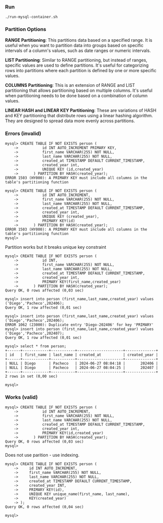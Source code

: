 ### Run
```
./run-mysql-container.sh
```

### Partition Options

**RANGE Partitioning**: This partitions data based on a specified range. It is useful when you want to partition data into groups based on specific intervals of a column's values, such as date ranges or numeric intervals.

**LIST Partitioning**: Similar to RANGE partitioning, but instead of ranges, specific values are used to define partitions. It's useful for categorizing rows into partitions where each partition is defined by one or more specific values.

**COLUMNS Partitioning**: This is an extension of RANGE and LIST partitioning that allows partitioning based on multiple columns. It's useful when partitioning needs to be done based on a combination of column values.

**LINEAR HASH and LINEAR KEY Partitioning**: These are variations of HASH and KEY partitioning that distribute rows using a linear hashing algorithm. They are designed to spread data more evenly across partitions.


### Errors (invalid)

```
mysql> CREATE TABLE IF NOT EXISTS person (
    ->           id INT AUTO_INCREMENT PRIMARY KEY,
    ->           first_name VARCHAR(255) NOT NULL,
    ->           last_name VARCHAR(255) NOT NULL,
    ->           created_at TIMESTAMP DEFAULT CURRENT_TIMESTAMP,
    ->           created_year int,
    ->           UNIQUE KEY (id,created_year)
    ->       ) PARTITION BY HASH(created_year);
ERROR 1503 (HY000): A PRIMARY KEY must include all columns in the table's partitioning function
```

```
mysql> CREATE TABLE IF NOT EXISTS person (
    ->           id INT AUTO_INCREMENT,
    ->           first_name VARCHAR(255) NOT NULL,
    ->           last_name VARCHAR(255) NOT NULL,
    ->           created_at TIMESTAMP DEFAULT CURRENT_TIMESTAMP,
    ->           created_year int,
    ->           UNIQUE KEY (created_year),
    ->           PRIMARY KEY(id)
    ->       ) PARTITION BY HASH(created_year);
ERROR 1503 (HY000): A PRIMARY KEY must include all columns in the table's partitioning function
mysql>
```

Partition works but it breaks unique key constraint
```
mysql> CREATE TABLE IF NOT EXISTS person (
    ->           id INT,
    ->           first_name VARCHAR(255) NOT NULL,
    ->           last_name VARCHAR(255) NOT NULL,
    ->           created_at TIMESTAMP DEFAULT CURRENT_TIMESTAMP,
    ->           created_year int,
    ->           PRIMARY KEY(first_name,created_year)
    ->       ) PARTITION BY HASH(created_year);
Query OK, 0 rows affected (0,03 sec)

mysql> insert into person (first_name,last_name,created_year) values ('Diego','Pacheco',202406);
Query OK, 1 row affected (0,01 sec)

mysql> insert into person (first_name,last_name,created_year) values ('Diego','Pacheco',202406);
ERROR 1062 (23000): Duplicate entry 'Diego-202406' for key 'PRIMARY'
mysql> insert into person (first_name,last_name,created_year) values ('Diego','Pacheco',202407);
Query OK, 1 row affected (0,01 sec)

mysql> select * from person;
+------+------------+-----------+---------------------+--------------+
| id   | first_name | last_name | created_at          | created_year |
+------+------------+-----------+---------------------+--------------+
| NULL | Diego      | Pacheco   | 2024-06-27 08:04:18 |       202406 |
| NULL | Diego      | Pacheco   | 2024-06-27 08:04:25 |       202407 |
+------+------------+-----------+---------------------+--------------+
2 rows in set (0,00 sec)

mysql> 

```


### Works (valid)

```
mysql> CREATE TABLE IF NOT EXISTS person (
    ->           id INT AUTO_INCREMENT,
    ->           first_name VARCHAR(255) NOT NULL,
    ->           last_name VARCHAR(255) NOT NULL,
    ->           created_at TIMESTAMP DEFAULT CURRENT_TIMESTAMP,
    ->           created_year int,
    ->           PRIMARY KEY(id,created_year)
    ->       ) PARTITION BY HASH(created_year);
Query OK, 0 rows affected (0,03 sec)
mysql> 
```

Does not use parition - use indexing.
```
mysql> CREATE TABLE IF NOT EXISTS person (
    ->     id INT AUTO_INCREMENT,
    ->     first_name VARCHAR(255) NOT NULL,
    ->     last_name VARCHAR(255) NOT NULL,
    ->     created_at TIMESTAMP DEFAULT CURRENT_TIMESTAMP,
    ->     created_year INT,
    ->     PRIMARY KEY(id),
    ->     UNIQUE KEY unique_name(first_name, last_name),
    ->     KEY(created_year)
    -> );
Query OK, 0 rows affected (0,04 sec)

mysql> 
```